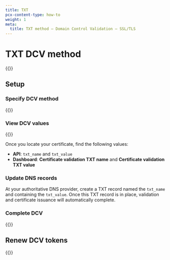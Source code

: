 ```yaml
---
title: TXT
pcx-content-type: how-to
weight: 1
meta:
  title: TXT method — Domain Control Validation — SSL/TLS
---
```


# TXT DCV method

{{<render file="_txt-validation-definition.md">}}

## Setup

### Specify DCV method

{{<render file="_generic-validation-process.md">}}

### View DCV values

{{<render file="_generic-view-validation-status.md">}}

Once you locate your certificate, find the following values:

*   **API**: `txt_name` and `txt_value`
*   **Dashboard**: **Certificate validation TXT name** and **Certificate validation TXT value**

### Update DNS records

At your authoritative DNS provider, create a TXT record named the `txt_name` and containing the `txt_value`. Once this TXT record is in place, validation and certificate issuance will automatically complete.

### Complete DCV

{{<render file="_dcv-validate-patch.md">}}

## Renew DCV tokens

{{<render file="_dcv-token-renewal.md">}}